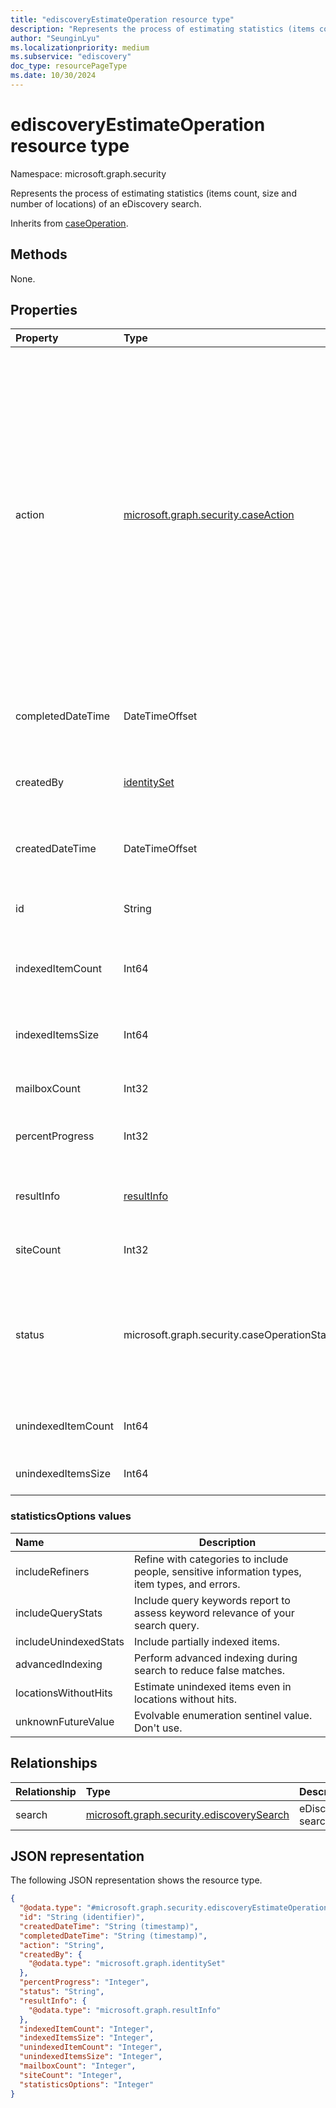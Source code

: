 ```yaml
---
title: "ediscoveryEstimateOperation resource type"
description: "Represents the process of estimating statistics (items count, size and number of locations) of an eDiscovery search."
author: "SeunginLyu"
ms.localizationpriority: medium
ms.subservice: "ediscovery"
doc_type: resourcePageType
ms.date: 10/30/2024
---
```


# ediscoveryEstimateOperation resource type

Namespace: microsoft.graph.security



Represents the process of estimating statistics (items count, size and number of locations) of an eDiscovery search.

Inherits from [caseOperation](../resources/security-caseoperation.md).

## Methods
None.

## Properties
|Property|Type|Description|
|:---|:---|:---|
|action|[microsoft.graph.security.caseAction](../resources/security-caseoperation.md#caseaction-values)| The type of action the operation represents. Possible values are: `contentExport`, `applyTags`, `convertToPdf`, `index`, `estimateStatistics`, `addToReviewSet`, `holdUpdate`, `unknownFutureValue`, `purgeData`, `exportReport`, `exportResult`. Use the `Prefer: include-unknown-enum-members` request header to get the following values from this [evolvable enum](/graph/best-practices-concept#handling-future-members-in-evolvable-enumerations): `purgeData`, `exportReport`, `exportResult`. Inherited from [caseOperation](../resources/security-caseoperation.md).|
|completedDateTime|DateTimeOffset|The date and time the operation was completed. Read-only. Inherited from [caseOperation](../resources/security-caseoperation.md).|
|createdBy|[identitySet](../resources/identityset.md)|The user who created the operation. Read-only. Inherited from [caseOperation](../resources/security-caseoperation.md).|
|createdDateTime|DateTimeOffset|The date and time the operation was started. Read-only. Inherited from [caseOperation](../resources/security-caseoperation.md).|
|id|String| The ID for the operation. Read-only. Inherited from [caseOperation](../resources/security-caseoperation.md).|
|indexedItemCount|Int64|The estimated count of items for the **search** that matched the content query.|
|indexedItemsSize|Int64|The estimated size of items for the **search** that matched the content query.|
|mailboxCount|Int32|The number of mailboxes that had search hits.|
|percentProgress|Int32|The progress of the operation. Read-only. Inherited from [caseOperation](../resources/security-caseoperation.md).|
|resultInfo|[resultInfo](../resources/resultinfo.md)|Contains success and failure-specific result information. Inherited from [caseOperation](../resources/security-caseoperation.md).|
|siteCount|Int32|The number of mailboxes that had search hits.|
|status|microsoft.graph.security.caseOperationStatus| The status of the case operation. Possible values are: `notStarted`, `submissionFailed`, `running`, `succeeded`, `partiallySucceeded`, `failed`. Inherited from [caseOperation](../resources/security-caseoperation.md).|
|unindexedItemCount|Int64|The estimated count of unindexed items for the collection.|
|unindexedItemsSize|Int64|The estimated size of unindexed items for the collection.|

### statisticsOptions values
|Name|Description|
|:----|-----------|
|includeRefiners      | Refine with categories to include people, sensitive information types, item types, and errors.|
|includeQueryStats    | Include query keywords report to assess keyword relevance of your search query.|
|includeUnindexedStats| Include partially indexed items.|
|advancedIndexing     | Perform advanced indexing during search to reduce false matches.|
|locationsWithoutHits | Estimate unindexed items even in locations without hits.|
|unknownFutureValue   | Evolvable enumeration sentinel value. Don't use. |

## Relationships
|Relationship|Type|Description|
|:---|:---|:---|
|search|[microsoft.graph.security.ediscoverySearch](../resources/security-ediscoverysearch.md)|eDiscovery search.|

## JSON representation
The following JSON representation shows the resource type.
<!-- {
  "blockType": "resource",
  "keyProperty": "id",
  "@odata.type": "microsoft.graph.security.ediscoveryEstimateOperation",
  "baseType": "microsoft.graph.security.caseOperation",
  "openType": false
}
-->
``` json
{
  "@odata.type": "#microsoft.graph.security.ediscoveryEstimateOperation",
  "id": "String (identifier)",
  "createdDateTime": "String (timestamp)",
  "completedDateTime": "String (timestamp)",
  "action": "String",
  "createdBy": {
    "@odata.type": "microsoft.graph.identitySet"
  },
  "percentProgress": "Integer",
  "status": "String",
  "resultInfo": {
    "@odata.type": "microsoft.graph.resultInfo"
  },
  "indexedItemCount": "Integer",
  "indexedItemsSize": "Integer",
  "unindexedItemCount": "Integer",
  "unindexedItemsSize": "Integer",
  "mailboxCount": "Integer",
  "siteCount": "Integer",
  "statisticsOptions": "Integer"
}
```

